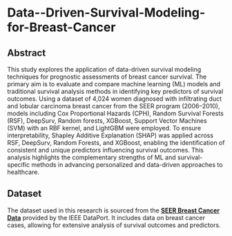 # Data--Driven-Survival-Modeling-for-Breast-Cancer
## Abstract
This study explores the application of data-driven survival modeling techniques for prognostic assessments of breast cancer survival. The primary aim is to evaluate and compare machine learning (ML) models and traditional survival analysis methods in identifying key predictors of survival outcomes. Using a dataset of 4,024 women diagnosed with infiltrating duct and lobular carcinoma breast cancer from the SEER program (2006–2010), models including Cox Proportional Hazards (CPH), Random Survival Forests (RSF), DeepSurv, Random forests, XGBoost, Support Vector Machines (SVM) with an RBF kernel, and LightGBM were employed. To ensure interpretability, Shapley Additive Explanation (SHAP) was applied across RSF, DeepSurv, Random Forests, and XGBoost, enabling the identification of consistent and unique predictors influencing survival outcomes. This analysis highlights the complementary strengths of ML and survival-specific methods in advancing personalized and data-driven approaches to healthcare.

## Dataset

The dataset used in this research is sourced from the **[SEER Breast Cancer Data](https://ieee-dataport.org/open-access/seer-breast-cancer-data)** provided by the IEEE DataPort. It includes data on breast cancer cases, allowing for extensive analysis of survival outcomes and predictors.
